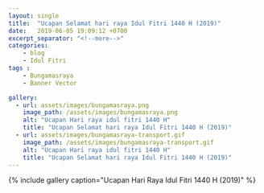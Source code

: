 ```yaml
---
layout: single
title:  "Ucapan Selamat hari raya Idul Fitri 1440 H (2019)"
date:   2019-06-05 19:09:12 +0700
excerpt_separator: "<!--more-->"
categories:
    - blog
    - Idul Fitri
tags :
    - Bungamasraya
    - Banner Vector

gallery:
  - url: assets/images/bungamasraya.png
    image_path: /assets/images/bungamasraya.png
    alt: "Ucapan Hari raya idul fitri 1440 H"
    title: "Ucapan Selamat hari raya Idul Fitri 1440 H (2019)"
  - url: assets/images/bungamasraya-transport.gif
    image_path: /assets/images/bungamasraya-transport.gif
    alt: "Ucapan Hari raya idul fitri 1440 H"
    title: "Ucapan Selamat hari raya Idul Fitri 1440 H (2019)"
---
```


{% include gallery caption="Ucapan Hari Raya Idul Fitri 1440 H (2019)" %}